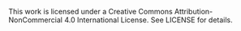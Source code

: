 This work is licensed under a Creative Commons Attribution-NonCommercial 4.0 International License.
See LICENSE for details.
